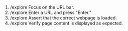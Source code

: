 1. /explore Focus on the URL bar.
2. /explore Enter a URL and press "Enter."
3. /explore Assert that the correct webpage is loaded.
4. /explore Verify page content is displayed as expected.